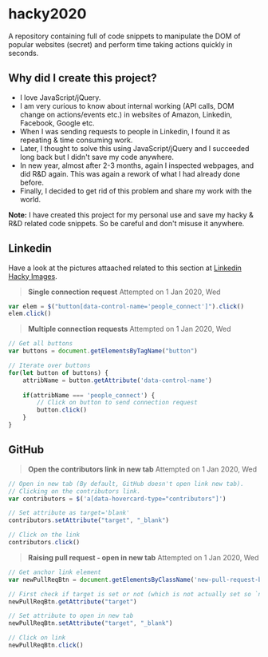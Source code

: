 # hacky2020

A repository containing full of code snippets to manipulate the DOM of popular websites (secret) and perform time taking actions quickly in seconds. 

## Why did I create this project?

+ I love JavaScript/jQuery.
+ I am very curious to know about internal working (API calls, DOM change on actions/events etc.) in websites of Amazon, Linkedin, Facebook, Google etc.
+ When I was sending requests to people in Linkedin, I found it as repeating & time consuming work.
+ Later, I thought to solve this using JavaScript/jQuery and I succeeded long back but I didn't save my code anywhere.
+ In new year, almost after 2-3 months, again I inspected webpages, and did R&D again. This was again a rework of what I had already done before.
+ Finally, I decided to get rid of this problem and share my work with the world.

**Note:** I have created this project for my personal use and save my hacky & R&D related code snippets. So be careful and don't misuse it anywhere.


## Linkedin

Have a look at the pictures attaached related to this section at [Linkedin Hacky Images](./docs/2020/jan/nidknil.md).

> **Single connection request**
> Attempted on 1 Jan 2020, Wed

```javascript
var elem = $("button[data-control-name='people_connect']").click()
elem.click()
````

> **Multiple connection requests**
> Attempted on 1 Jan 2020, Wed

```javascript
// Get all buttons
var buttons = document.getElementsByTagName("button")

// Iterate over buttons
for(let button of buttons) {
    attribName = button.getAttribute('data-control-name')
    
    if(attribName === 'people_connect') {
        // Click on button to send connection request
        button.click() 
    }
}
```


## GitHub

> **Open the contributors link in new tab**
> Attempted on 1 Jan 2020, Wed

```javascript
// Open in new tab (By default, GitHub doesn't open link new tab).
// Clicking on the contributors link.
var contributors = $('a[data-hovercard-type="contributors"]')

// Set attribute as target='blank'
contributors.setAttribute("target", "_blank")

// Click on the link
contributors.click()
```

> **Raising pull request - open in new tab**
> Attempted on 1 Jan 2020, Wed

```javascript
// Get anchor link element
var newPullReqBtn = document.getElementsByClassName('new-pull-request-btn')[0]

// First check if target is set or not (which is not actually set so `null`)
newPullReqBtn.getAttribute("target")

// Set attribute to open in new tab
newPullReqBtn.setAttribute("target", "_blank")

// Click on link
newPullReqBtn.click()
```

